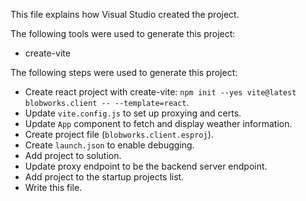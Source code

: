 This file explains how Visual Studio created the project.

The following tools were used to generate this project:
- create-vite

The following steps were used to generate this project:
- Create react project with create-vite: `npm init --yes vite@latest blobworks.client -- --template=react`.
- Update `vite.config.js` to set up proxying and certs.
- Update `App` component to fetch and display weather information.
- Create project file (`blobworks.client.esproj`).
- Create `launch.json` to enable debugging.
- Add project to solution.
- Update proxy endpoint to be the backend server endpoint.
- Add project to the startup projects list.
- Write this file.
